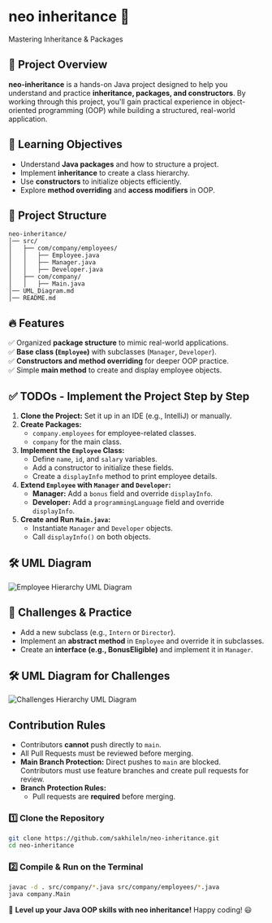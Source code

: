 # neo inheritance 🚀  
Mastering Inheritance & Packages

## 📌 Project Overview
**neo-inheritance** is a hands-on Java project designed to help you understand and practice **inheritance, packages, and constructors**. By working through this project, you'll gain practical experience in object-oriented programming (OOP) while building a structured, real-world application.

## 🎯 Learning Objectives
- Understand **Java packages** and how to structure a project.
- Implement **inheritance** to create a class hierarchy.
- Use **constructors** to initialize objects efficiently.
- Explore **method overriding** and **access modifiers** in OOP.


## 📂 Project Structure
```
neo-inheritance/
│── src/
│   ├── com/company/employees/
│   │   ├── Employee.java
│   │   ├── Manager.java
│   │   ├── Developer.java
│   ├── com/company/
│   │   ├── Main.java
│── UML_Diagram.md
│── README.md
```

## 🔥 Features
✅ Organized **package structure** to mimic real-world applications.  
✅ **Base class (`Employee`)** with subclasses (`Manager`, `Developer`).  
✅ **Constructors and method overriding** for deeper OOP practice.  
✅ Simple **main method** to create and display employee objects.  

## ✅ TODOs - Implement the Project Step by Step
1. **Clone the Project:** Set it up in an IDE (e.g., IntelliJ) or manually.
2. **Create Packages:** 
   - `company.employees` for employee-related classes.
   - `company` for the main class.
3. **Implement the `Employee` Class:**
   - Define `name`, `id`, and `salary` variables.
   - Add a constructor to initialize these fields.
   - Create a `displayInfo` method to print employee details.
4. **Extend `Employee` with `Manager` and `Developer`:**
   - **Manager:** Add a `bonus` field and override `displayInfo`.
   - **Developer:** Add a `programmingLanguage` field and override `displayInfo`.
5. **Create and Run `Main.java`:**
   - Instantiate `Manager` and `Developer` objects.
   - Call `displayInfo()` on both objects.

## 🛠️ UML Diagram

![Employee Hierarchy UML Diagram](https://www.plantuml.com/plantuml/png/bP0_IWOn4CNxd6BARt7t0cAnXHQ2LfvWremXC9c4_5bOrBiROqmXY_1raybxxyURDMMCkJXMhumfmOCBx0yYU5S02xpaQCM0eAFsjfB1wZPgNpOcICWOZxgv6TxBZsl-LizTDpM5jYam7e_ovY_JBUo-PdsgZdv6GKEnatlyvgMavktVP-5NGEvf9_PXO7h14Bs9w5oTdr1CgQIMDUIdsEx-5piEUlUnBByb_cm7HQqakZZ-0W00)

## 🎯 Challenges & Practice
- Add a new subclass (e.g., `Intern` or `Director`).
- Implement an **abstract method** in `Employee` and override it in subclasses.
- Create an **interface (e.g., BonusEligible)** and implement it in `Manager`.

## 🛠️ UML Diagram for Challenges

![Challenges Hierarchy UML Diagram](https://www.plantuml.com/plantuml/png/dLBDIWCn4BxdAUROOhSF8295xA6W9vzWkZiDWSbaoS_2OdrtcyGeYuh5MtRc-vblPdSXee_9iZ8IoP-m9tXmaiAUZJP79dXL03VG8_U9CL9fhjQtCBXqQQitfNh6461lHtOpLK87Bz4RqI1egNmRYM26ygnC2CZevwBUkAlAscJqvWEtBeZ1X95nFiZ9PVF9cU7B-Xa5DVdgtEIFUT3CRUsVnFyskIxy8qt4RYI_J3zwfprQUta_eUY4ch9WW_ysKorU4VoGRoPBpoHc8XzChAkja7_xV5xrxjnrRPFBQalphLwjLRlETdk-N_vRQaSo9Cll)

## Contribution Rules
- Contributors **cannot** push directly to `main`.
- All Pull Requests must be reviewed before merging.
- **Main Branch Protection:** Direct pushes to `main` are blocked. Contributors must use feature branches and create pull requests for review.
- **Branch Protection Rules:**
  - Pull requests are **required** before merging.

### 1️⃣ Clone the Repository
```bash
git clone https://github.com/sakhileln/neo-inheritance.git
cd neo-inheritance
```
### 2️⃣ Compile &  Run on the Terminal
```bash
javac -d . src/company/*.java src/company/employees/*.java
java company.Main
```

🚀 **Level up your Java OOP skills with neo inheritance!** Happy coding! 😃


